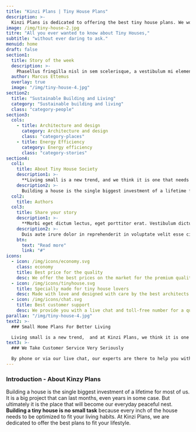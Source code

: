 ```yaml
---
title: "Kinzi Plans | Tiny House Plans"
description: >-
  Kinzi Plans is dedicated to offering the best tiny house plans. We work with the best architects for your specific needs. For those  who wants to live more with less space! 
image: /img/tiny-house-2.jpg
titre: "All you ever wanted to know about Tiny Houses,"
subtitle: "without ever daring to ask."
menuid: home
draft: false
section1:
  title: Story of the week
  description: >-
    Phasellus fringilla nisl in sem scelerisque, a vestibulum mi elementum. Aenean. Nam vestibulum elit vel felis porta posuere. Nullam luctus rhoncus ligula a scelerisque. Vestibulum suscipit pulvinar.
  author: Marcus Ettemus
  overlay: true
  image: "/img/tiny-house-4.jpg"
section2:
  title: "Sustainable Building and Living"
  category: "Sustainable building and living"
  class: "category-people"
section3:
  cols:
    - title: Architecture and design
      category: Architecture and design
      class: "category-places"
    - title: Energy Efficiency
      category: Energy efficiency
      class: "category-stories"
section4:
  col1:
    title: About Tiny House Society
    description1: >-
      **Living small is a new trend, and we think it is one that needs to last. It is hard not to realize what kind of impact human beings had on our planet and its ecosystems in the last decades. Our influence is growing more every year and it’s not on the positive side of the spectrum. We think that living tiny is not just a trend; it is a mindset.**
    description2: >-
      Building a house is the single biggest investment of a lifetime for most of us. It is a big project that can last months, even years in some case. But ultimately it is the place that will become our everyday peaceful nest. We are dedicated to offer the best advices to fit your lifestyle and help you optimize your house. 
  col2:
    title: Authors
  col3:
    title: Share your story
    description1: >-
      **Morbi eget dictum lectus, eget porttitor erat. Vestibulum dictum lacus id turpis egestas mattis. Vestibulum ac leo ultrices, porta libero malesuada, mollis sed.**
    description2: >-
      Duis aute irure dolor in reprehenderit in voluptate velit esse cillum dolore eu fugiat nulla pariatur. Excepteur sint occaecat cupidatat non proident, sunt in culpa qui officia reprehenderit in voluptate velit esse cillum dolore eu fugiat nulla pariatur. Excepteur sint occaecat cupidat.
    btn:
      text: "Read more"
      link: "#"
icons:
  - icon: /img/icons/economy.svg
    class: economy
    title: Best price for the quality
    desc: We offer the best prices on the market for the premium quality of plans we provide. 
  - icon: /img/icons/tinyhouse.svg
    title: Specially made for tiny house lovers
    desc: Made with love and designed with care by the best architects out there.
  - icon: /img/icons/chat.svg
    title: Best customer support
    desc: We provide you with a live chat and toll-free number for a quick answer to your questions.
parallax: "/img/tiny-house-4.jpg"
text2: >-
  ### Small Home Plans For Better Living

  Living small is a new trend,  and at Kinzi Plans, we think it is one that needs to last. It is hard not to realize what kind of impact human beings had on our planet and its ecosystems In the last decades. Our influence is growing more every year and it’s not on the positive side of the spectrum. At Kinzi Plans, we think that living tiny is not just a trend; it is a mindset.
text3: >-
  ### We Take Customer Service Very Seriously

  By phone or via our live chat, our experts are there to help you with all your questions. We provide support from 8 am to 6 pm Eastern time (GMT -5). You can also email us here at : support@kinziplans.com
---
```

### Introduction - About Kinzy Plans

Building a house is the single biggest investment of a lifetime for most of us. It is a big project that can last months, even years in some case. But ultimately it is the place that will become our everyday peaceful nest. **Building a tiny house is no small task** because every inch of the house needs to be optimized to fit your living habits. At Kinzi Plans, we are dedicated to offer the best plans to fit your lifestyle.